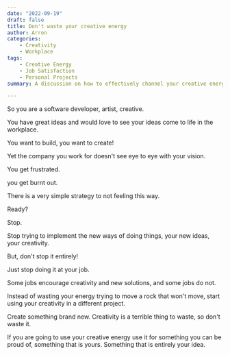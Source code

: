 ```yaml
---
date: "2022-09-19"
draft: false
title: Don't waste your creative energy
author: Arron
categories: 
    - Creativity
    - Workplace
tags: 
    - Creative Energy
    - Job Satisfaction
    - Personal Projects
summary: A discussion on how to effectively channel your creative energy in the workplace and the importance of pursuing personal projects when your job doesn't align with your creative vision.

---
```

So you are a software developer, artist, creative.

You have great ideas and would love to see your ideas come to life in the workplace.

You want to build, you want to create!

Yet the company you work for doesn't see eye to eye with your vision.

You get frustrated.

you get burnt out.

There is a very simple strategy to not feeling this way.

Ready?

Stop.

Stop trying to implement the new ways of doing things, your new ideas, your creativity.

But, don't stop it entirely!

Just stop doing it at your job.

Some jobs encourage creativity and new solutions, and some jobs do not.

Instead of wasting your energy trying to move a rock that won't move, start using your creativity in a different project.

Create something brand new.
Creativity is a terrible thing to waste, so don't waste it.

If you are going to use your creative energy use it for something you can be proud of, something that is yours. Something that is entirely your idea.
